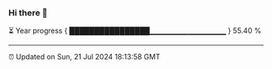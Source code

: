 ### Hi there 👋

⏳ Year progress { ████████████████▁▁▁▁▁▁▁▁▁▁▁▁▁▁ } 55.40 %

---

⏰ Updated on Sun, 21 Jul 2024 18:13:58 GMT
